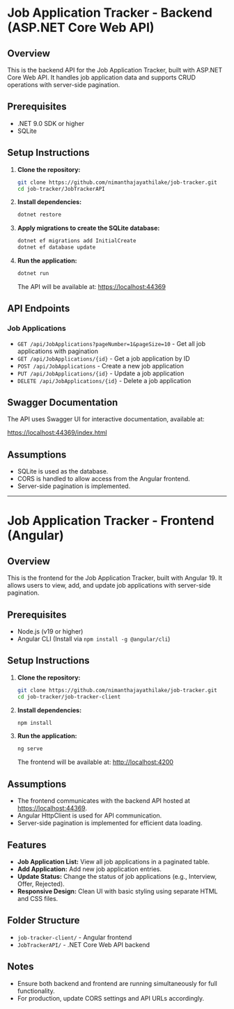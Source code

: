 # Job Application Tracker - Backend (ASP.NET Core Web API)

## Overview
This is the backend API for the Job Application Tracker, built with ASP.NET Core Web API. It handles job application data and supports CRUD operations with server-side pagination.

## Prerequisites
- .NET 9.0 SDK or higher
- SQLite

## Setup Instructions

1. **Clone the repository:**
   ```bash
   git clone https://github.com/nimanthajayathilake/job-tracker.git
   cd job-tracker/JobTrackerAPI
   ```

2. **Install dependencies:**
   ```bash
   dotnet restore
   ```

3. **Apply migrations to create the SQLite database:**
   ```bash
   dotnet ef migrations add InitialCreate
   dotnet ef database update
   ```

4. **Run the application:**
   ```bash
   dotnet run
   ```
   The API will be available at: [https://localhost:44369](https://localhost:44369)

## API Endpoints

### Job Applications
- `GET /api/JobApplications?pageNumber=1&pageSize=10` - Get all job applications with pagination
- `GET /api/JobApplications/{id}` - Get a job application by ID
- `POST /api/JobApplications` - Create a new job application
- `PUT /api/JobApplications/{id}` - Update a job application
- `DELETE /api/JobApplications/{id}` - Delete a job application

## Swagger Documentation
The API uses Swagger UI for interactive documentation, available at:

[https://localhost:44369/index.html](https://localhost:44369/index.html)

## Assumptions
- SQLite is used as the database.
- CORS is handled to allow access from the Angular frontend.
- Server-side pagination is implemented.

---

# Job Application Tracker - Frontend (Angular)

## Overview
This is the frontend for the Job Application Tracker, built with Angular 19. It allows users to view, add, and update job applications with server-side pagination.

## Prerequisites
- Node.js (v19 or higher)
- Angular CLI (Install via `npm install -g @angular/cli`)

## Setup Instructions

1. **Clone the repository:**
   ```bash
   git clone https://github.com/nimanthajayathilake/job-tracker.git
   cd job-tracker/job-tracker-client
   ```

2. **Install dependencies:**
   ```bash
   npm install
   ```

3. **Run the application:**
   ```bash
   ng serve
   ```
   The frontend will be available at: [http://localhost:4200](http://localhost:4200)

## Assumptions
- The frontend communicates with the backend API hosted at [https://localhost:44369](https://localhost:44369).
- Angular HttpClient is used for API communication.
- Server-side pagination is implemented for efficient data loading.

## Features
- **Job Application List:** View all job applications in a paginated table.
- **Add Application:** Add new job application entries.
- **Update Status:** Change the status of job applications (e.g., Interview, Offer, Rejected).
- **Responsive Design:** Clean UI with basic styling using separate HTML and CSS files.

## Folder Structure
- `job-tracker-client/` - Angular frontend
- `JobTrackerAPI/` - .NET Core Web API backend

## Notes
- Ensure both backend and frontend are running simultaneously for full functionality.
- For production, update CORS settings and API URLs accordingly.
